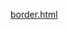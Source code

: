 [border.html](https://raw.github.com/ReneNyffenegger/development_misc/master/web/css/properties/border.html)

